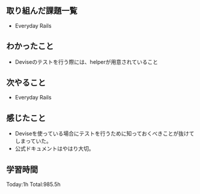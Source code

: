 ## 取り組んだ課題一覧

- Everyday Rails

## わかったこと

* Deviseのテストを行う際には、helperが用意されていること

## 次やること

- Everyday Rails

## 感じたこと

- Deviseを使っている場合にテストを行うために知っておくべきことが抜けてしまっていた。
- 公式ドキュメントはやはり大切。
 
## 学習時間

Today:1h
Total:985.5h
